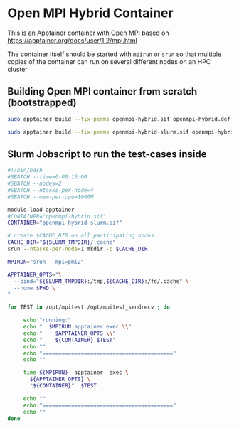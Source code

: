 # Open MPI Hybrid Container

This is an Apptainer container with Open MPI based on
https://apptainer.org/docs/user/1.2/mpi.html

The container itself should be started with `mpirun` or `srun`
so that multiple copies of the container can run on several
different nodes on an HPC cluster

## Building Open MPI container from scratch (bootstrapped)

```bash
sudo apptainer build --fix-perms openmpi-hybrid.sif openmpi-hybrid.def

sudo apptainer build --fix-perms openmpi-hybrid-slurm.sif openmpi-hybrid-slurm.def
```


## Slurm Jobscript to run the test-cases inside

```bash
#!/bin/bash
#SBATCH --time=0-00:15:00
#SBATCH --nodes=2
#SBATCH --ntasks-per-node=4
#SBATCH --mem-per-cpu=1000M

module load apptainer
#CONTAINER="openmpi-hybrid.sif"
CONTAINER="openmpi-hybrid-slurm.sif"

# create $CACHE_DIR on all participating nodes
CACHE_DIR="${SLURM_TMPDIR}/.cache"
srun --ntasks-per-node=1 mkdir -p $CACHE_DIR

MPIRUN="srun --mpi=pmi2"

APPTAINER_OPTS="\
  --bind="${SLURM_TMPDIR}:/tmp,${CACHE_DIR}:/fd/.cache" \
  --home $PWD \
"

for TEST in /opt/mpitest /opt/mpitest_sendrecv ; do

     echo "running:"
     echo "  $MPIRUN apptainer exec \\"
     echo "    $APPTAINER_OPTS \\"
     echo "    ${CONTAINER} $TEST"
     echo ""
     echo "========================================="
     echo ""

     time ${MPIRUN}  apptainer  exec \
       ${APPTAINER_OPTS} \
       "${CONTAINER}"  $TEST

     echo ""
     echo "========================================="
     echo ""
done
```
